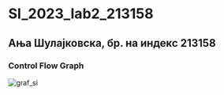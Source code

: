 # SI_2023_lab2_213158
## Ања Шулајковска, бр. на индекс 213158
### Control Flow Graph 
![graf_si](https://github.com/Anja213158/SI_2023_lab2_213158/assets/130299219/575d7637-d4ff-4a99-b781-0b82a58691e7)

